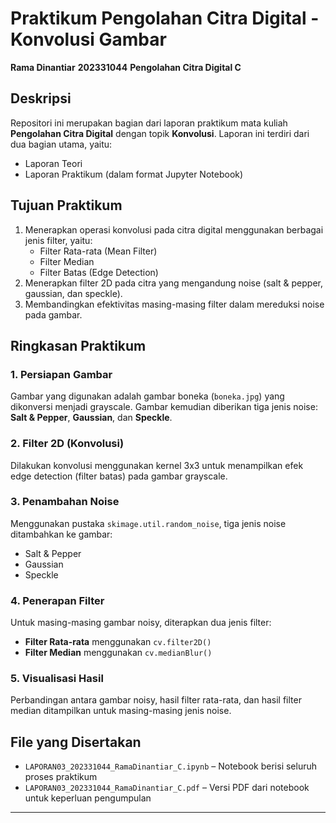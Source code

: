 # Praktikum Pengolahan Citra Digital - Konvolusi Gambar

**Rama Dinantiar**
**202331044**
**Pengolahan Citra Digital C**

## Deskripsi

Repositori ini merupakan bagian dari laporan praktikum mata kuliah **Pengolahan Citra Digital** dengan topik **Konvolusi**. Laporan ini terdiri dari dua bagian utama, yaitu:

- Laporan Teori
- Laporan Praktikum (dalam format Jupyter Notebook)

## Tujuan Praktikum

1. Menerapkan operasi konvolusi pada citra digital menggunakan berbagai jenis filter, yaitu:
   - Filter Rata-rata (Mean Filter)
   - Filter Median
   - Filter Batas (Edge Detection)
2. Menerapkan filter 2D pada citra yang mengandung noise (salt & pepper, gaussian, dan speckle).
3. Membandingkan efektivitas masing-masing filter dalam mereduksi noise pada gambar.

## Ringkasan Praktikum

### 1. Persiapan Gambar

Gambar yang digunakan adalah gambar boneka (`boneka.jpg`) yang dikonversi menjadi grayscale. Gambar kemudian diberikan tiga jenis noise: **Salt & Pepper**, **Gaussian**, dan **Speckle**.

### 2. Filter 2D (Konvolusi)

Dilakukan konvolusi menggunakan kernel 3x3 untuk menampilkan efek edge detection (filter batas) pada gambar grayscale.

### 3. Penambahan Noise

Menggunakan pustaka `skimage.util.random_noise`, tiga jenis noise ditambahkan ke gambar:
- Salt & Pepper
- Gaussian
- Speckle

### 4. Penerapan Filter

Untuk masing-masing gambar noisy, diterapkan dua jenis filter:
- **Filter Rata-rata** menggunakan `cv.filter2D()`
- **Filter Median** menggunakan `cv.medianBlur()`

### 5. Visualisasi Hasil

Perbandingan antara gambar noisy, hasil filter rata-rata, dan hasil filter median ditampilkan untuk masing-masing jenis noise.

## File yang Disertakan

- `LAPORAN03_202331044_RamaDinantiar_C.ipynb` – Notebook berisi seluruh proses praktikum
- `LAPORAN03_202331044_RamaDinantiar_C.pdf` – Versi PDF dari notebook untuk keperluan pengumpulan

---

